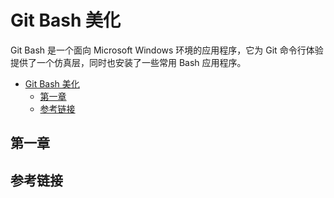 # Git Bash 美化

Git Bash 是一个面向 Microsoft Windows 环境的应用程序，它为 Git 命令行体验提供了一个仿真层，同时也安装了一些常用 Bash 应用程序。

- [Git Bash 美化](#git-bash-美化)
  - [第一章](#第一章)
  - [参考链接](#参考链接)

## 第一章

## 参考链接
